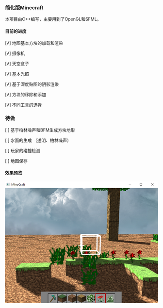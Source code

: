 ### 简化版Minecraft



本项目由C++编写，主要用到了OpenGL和SFML。

#### 目前的进度

[√] 地图基本方块的加载和渲染

[√] 摄像机

[√] 天空盒子

[√] 基本光照

[√] 基于深度贴图的阴影渲染

[√] 方块的移除和添加

[√] 不同工具的选择

### 待做
[ ] 基于柏林噪声和BFM生成方块地形

[ ] 水面的生成 （透明、柏林噪声）

[ ] 玩家的碰撞检测

[ ] 地图保存

#### 效果预览

![Demo](https://github.com/SliverySky/Simplified-Minecraft/blob/master/figures/demo.png)



